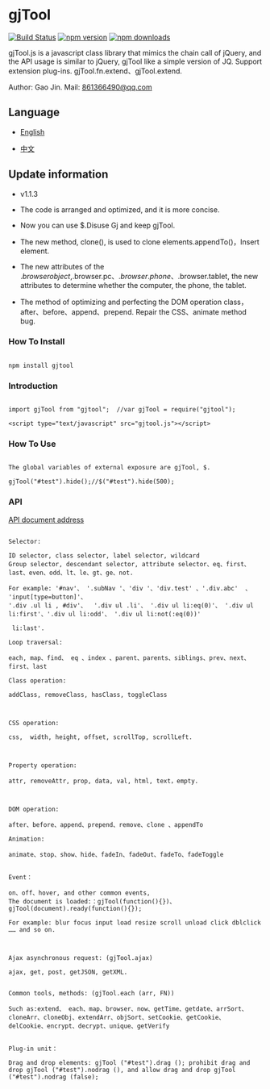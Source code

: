 ﻿# gjTool

[![Build Status](https://travis-ci.org/gjTool/gjTool.svg?branch=master)](https://travis-ci.org/gjTool/gjTool)
[![npm version](https://img.shields.io/npm/v/gjtool.svg)](https://www.npmjs.com/package/gjtool)
[![npm downloads](https://img.shields.io/npm/dt/gjtool.svg)](https://www.npmjs.com/package/gjtool)

gjTool.js is a javascript class library that mimics the chain call of jQuery, and the API usage is similar to jQuery, gjTool like a simple version of JQ.
Support extension plug-ins. gjTool.fn.extend、gjTool.extend.

Author: Gao Jin. Mail: 861366490@qq.com

## Language


- [English](README.md)

- [中文](README-CN.md)


## Update information

- v1.1.3

- The code is arranged and optimized, and it is more concise.

- Now you can use $.Disuse Gj and keep gjTool.

- The new method, clone(), is used to clone elements.appendTo()，Insert element.

- The new attributes of the $.browser object,$.browser.pc、$.browser.phone、$.browser.tablet, the new attributes to determine whether the computer, the phone, the tablet.

- The method of optimizing and perfecting the DOM operation class，after、before、append、prepend. Repair the CSS、animate method bug.


### How To Install
```

npm install gjtool

```

### Introduction
```

import gjTool from "gjtool";  //var gjTool = require("gjtool");
```

```
<script type="text/javascript" src="gjtool.js"></script>

```

### How To Use
```

The global variables of external exposure are gjTool, $.

gjTool("#test").hide();//$("#test").hide(500);

```

### API
[API document address](https://gjtool.github.io/gjToolAPI/)


```

Selector:

ID selector, class selector, label selector, wildcard
Group selector, descendant selector, attribute selector、eq、first、last、even、odd、lt、le、gt、ge、not.

For example: '#nav'、 '.subNav '、'div '、'div.test' 、'.div.abc'  、 'input[type=button]'、
'.div .ul li , #div'、  '.div ul .li'、 '.div ul li:eq(0)'、 '.div ul li:first'、'.div ul li:odd'、 '.div ul li:not(:eq(0))'

 li:last'.

Loop traversal: 

each, map、find、 eq 、index 、parent、parents、siblings、prev、next、first、last

Class operation:

addClass, removeClass, hasClass, toggleClass



CSS operation:

css,  width, height, offset, scrollTop, scrollLeft.



Property operation:

attr, removeAttr, prop, data, val, html, text，empty.



DOM operation:

after、before、append、prepend、remove、clone 、appendTo

Animation:

animate、stop、show、hide、fadeIn、fadeOut、fadeTo、fadeToggle


Event：

on、off、hover, and other common events,
The document is loaded:：gjTool(function(){})、gjTool(document).ready(function(){});

For example: blur focus input load resize scroll unload click dblclick …… and so on.



Ajax asynchronous request: (gjTool.ajax)

ajax, get, post, getJSON, getXML.


Common tools, methods: (gjTool.each (arr, FN))

Such as:extend、 each、map、browser、now、getTime、getdate、arrSort、cloneArr、cloneObj、extendArr、objSort、setCookie、getCookie、delCookie、encrypt、decrypt、unique、getVerify


Plug-in unit：

Drag and drop elements: gjTool ("#test").drag (); prohibit drag and drop gjTool ("#test").nodrag (), and allow drag and drop gjTool ("#test").nodrag (false);
